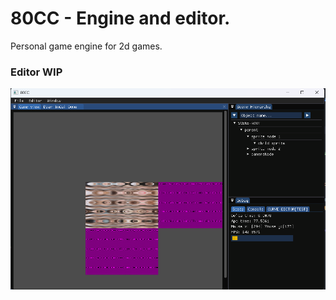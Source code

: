 # 80CC - Engine and editor.
Personal game engine for 2d games.

### Editor WIP
![alt](gallery\editor-wip-1.png)